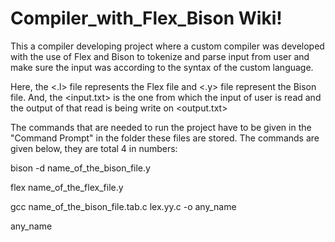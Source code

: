 # Compiler_with_Flex_Bison Wiki!

This a compiler developing project where a custom compiler was developed with the use of Flex and Bison to tokenize and parse input from user and make sure the input was according to the syntax of the custom language.

Here, the <.l> file represents the Flex file and <.y> file represent the Bison file.
And, the <input.txt> is the one from which the input of user is read and the output of that read is being write on <output.txt>

The commands that are needed to run the project have to be given in the "Command Prompt" in the folder these files are stored.
The commands are given below, they are total 4 in numbers:

bison -d name_of_the_bison_file.y

flex name_of_the_flex_file.y

gcc name_of_the_bison_file.tab.c lex.yy.c -o any_name

any_name
